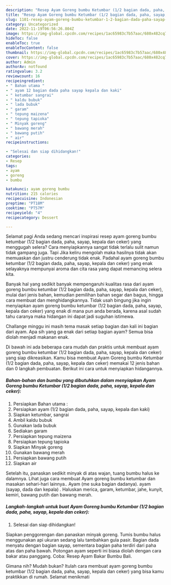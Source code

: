 ```yaml
---
description: "Resep Ayam Goreng bumbu Ketumbar (1/2 bagian dada, paha, sayap, kepala dan ceker) yang Enak Banget"
title: "Resep Ayam Goreng bumbu Ketumbar (1/2 bagian dada, paha, sayap, kepala dan ceker) yang Enak Banget"
slug: 1101-resep-ayam-goreng-bumbu-ketumbar-1-2-bagian-dada-paha-sayap-kepala-dan-ceker-yang-enak-banget
category: Uncategorized
date: 2022-11-19T06:56:26.804Z
image: https://img-global.cpcdn.com/recipes/1ac65983c7b57aac/680x482cq70/ayam-goreng-bumbu-ketumbar-12-bagian-dada-paha-sayap-kepala-dan-ceker-foto-resep-utama.jpg
hideToc: false
enableToc: true
enableTocContent: false
thumbnail: https://img-global.cpcdn.com/recipes/1ac65983c7b57aac/680x482cq70/ayam-goreng-bumbu-ketumbar-12-bagian-dada-paha-sayap-kepala-dan-ceker-foto-resep-utama.jpg
cover: https://img-global.cpcdn.com/recipes/1ac65983c7b57aac/680x482cq70/ayam-goreng-bumbu-ketumbar-12-bagian-dada-paha-sayap-kepala-dan-ceker-foto-resep-utama.jpg
author: Admin
authorAv: notfound
ratingvalue: 3.2
reviewcount: 16
recipeingredient:
- " Bahan utama "
- " ayam 12 bagian dada paha sayap kepala dan kaki"
- " ketumbar sangrai"
- " kaldu bubuk"
- " lada bubuk"
- " garam"
- " tepung maizena"
- " tepung tapioka"
- " Minyak goreng"
- " bawang merah"
- " bawang putih"
- " air"
recipeinstructions:

- "Selesai dan siap dihidangkan!"
categories:
- Resep
tags:
- ayam
- goreng
- bumbu

katakunci: ayam goreng bumbu 
nutrition: 215 calories
recipecuisine: Indonesian
preptime: "PT18M"
cooktime: "PT57M"
recipeyield: "4"
recipecategory: Dessert

---
```



Selamat pagi Anda sedang mencari inspirasi resep ayam goreng bumbu ketumbar (1/2 bagian dada, paha, sayap, kepala dan ceker) yang menggugah selera? Cara menyiapkannya sangat tidak terlalu sulit namun tidak gampang juga. Tapi Jika keliru mengolah maka hasilnya tidak akan memuaskan dan justru cenderung tidak enak. Padahal ayam goreng bumbu ketumbar (1/2 bagian dada, paha, sayap, kepala dan ceker) yang enak selayaknya mempunyai aroma dan cita rasa yang dapat memancing selera kita.


Banyak hal yang sedikit banyak mempengaruhi kualitas rasa dari ayam goreng bumbu ketumbar (1/2 bagian dada, paha, sayap, kepala dan ceker), mulai dari jenis bahan, kemudian pemilihan bahan segar dan bagus, hingga cara membuat dan menghidangkannya. Tidak usah bingung jika ingin menyiapkan ayam goreng bumbu ketumbar (1/2 bagian dada, paha, sayap, kepala dan ceker) yang enak di mana pun anda berada, karena asal sudah tahu caranya maka hidangan ini dapat jadi suguhan istimewa.

Challange minggu ini masih tema masak setiap bagian dan kali ini bagian dari ayam. Apa sih yang ga enak dari setiap bagian ayam? Semua bisa diolah menjadi makanan enak.


Di bawah ini ada beberapa cara mudah dan praktis untuk membuat ayam goreng bumbu ketumbar (1/2 bagian dada, paha, sayap, kepala dan ceker) yang siap dikreasikan. Kamu bisa membuat Ayam Goreng bumbu Ketumbar (1/2 bagian dada, paha, sayap, kepala dan ceker) memakai 12 jenis bahan dan 0 langkah pembuatan. Berikut ini cara untuk menyiapkan hidangannya.

<!--inarticleads1-->

##### Bahan-bahan dan bumbu yang dibutuhkan dalam menyiapkan Ayam Goreng bumbu Ketumbar (1/2 bagian dada, paha, sayap, kepala dan ceker):

1. Persiapkan  Bahan utama :
1. Persiapkan  ayam (1/2 bagian dada, paha, sayap, kepala dan kaki)
1. Siapkan  ketumbar, sangrai
1. Ambil  kaldu bubuk
1. Gunakan  lada bubuk
1. Sediakan  garam
1. Persiapkan  tepung maizena
1. Persiapkan  tepung tapioka
1. Siapkan  Minyak goreng
1. Gunakan  bawang merah
1. Persiapkan  bawang putih
1. Siapkan  air


Setelah itu, panaskan sedikit minyak di atas wajan, tuang bumbu halus ke dalamnya. Lihat juga cara membuat Ayam goreng bumbu ketumbar dan masakan sehari-hari lainnya.. Ayam (me suka bagian dadanya). ayam (sayap, dada dan kepala) . Haluskan merica, garam, ketumbar, jahe, kunyit, kemiri, bawang putih dan bawang merah. 

<!--inarticleads2-->

##### Langkah-langkah untuk buat Ayam Goreng bumbu Ketumbar (1/2 bagian dada, paha, sayap, kepala dan ceker):


1. Selesai dan siap dihidangkan!

Siapkan penggorengan dan panaskan minyak goreng. Tumis bumbu halus menggunakan api ukuran sedang lalu tambahkan gula pasir. Bagian dada menyatu dengan bagian sayap, sementara bagian paha terdiri dari paha atas dan paha bawah. Potongan ayam seperti ini biasa diolah dengan cara bakar atau panggang. Coba: Resep Ayam Bakar Bumbu Bali. 

Gimana nih? Mudah bukan? Itulah cara membuat ayam goreng bumbu ketumbar (1/2 bagian dada, paha, sayap, kepala dan ceker) yang bisa kamu praktikkan di rumah. Selamat menikmati
